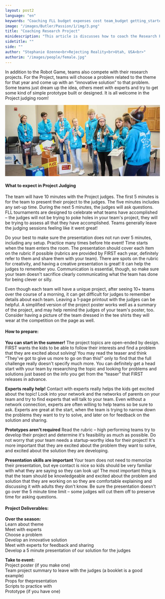 ```yaml
---
layout: post2
language: "en"
keywords: "Coaching FLL budget expenses cost team_budget getting_started"
image: "/images/Butler/Passion/1/img/3.png"
title: "Coaching Research Project"
minidescription: "This article is discusses how to coach the Research Project portion of FIRST LEGO League"
sidetitle: ""
side: ""
author: "Stephanie Ozenne<br>Rejecting Reality<br>Utah, USA<br>"
authorim: "/images/people/female.jpg"
---
```


In addition to the Robot Game, teams also compete with their research projects. For the Project, teams will choose a problem related to the theme for that year and come up with an “innovative solution” to that problem. Some teams just dream up the idea, others meet with experts and try to get some kind of simple prototype built or designed. It is all welcome in the Project judging room!

<img src="/images/coachcorner/CoachingProject.jpg" style="max-width: 100%" />

#### What to expect in Project Judging
The team will have 10 minutes with the Project judges. The first 5 minutes is for the team to present their project to the judges. The five minutes includes any set-up time. During the next 5 minutes, the judges will ask questions. FLL tournaments are designed to celebrate what teams have accomplished – the judges will not be trying to poke holes in your team's project, they will be trying to assess all that they have accomplished. Teams generally leave the judging sessions feeling like it went great!

Do your best to make sure the presentation does not run over 5 minutes, including any setup. Practice many times before hte event! Time starts when the team enters the room. The presentation should cover each item on the rubric if possible (rubrics are provided by FIRST each year, definitely refer to them and share them with your team). There are spots on the rubric for creativity, and having a creative presentation is great! It can help the judges to remember you. Communication is essential, though, so make sure your team doesn't sacrifice clearly communicating what the team has done for being clever or silly.

Even though each team will have a unique project, after seeing 10+ teams over the course of a morning, it can get difficult for judges to remember details about each team. Leaving a 1-page printout with the judges can be helpful. A simplified version of the project poster works well as a summary of the project, and may help remind the judges of your team's poster, too. Consider having a picture of the team dressed in the tee shirts they will wear at the competition on the page as well.

#### How to prepare:

**You can start in the summer!**
The project topics are open-ended by design. FIRST wants the kids to be able to follow their interests and find a problem that they are excited about solving! You may read the teaser and think “They've got to give us more to go on than this!” only to find that the full challenge really doesn't specify much more. You can definitely get a head start with your team by researching the topic and looking for problems and solutions just based on the info you get from the “teaser” that FIRST releases in advance.

**Experts really help!**
Contact with experts really helps the kids get excited about the topic! Look into your network and the networks of parents on your team and try to find experts that will talk to your team. Even without a network connection, experts are often willing to help teams so be sure to ask. Experts are great at the start, when the team is trying to narrow down the problems they want to try to solve, and later on for feedback on the solution and sharing.

**Prototypes aren't required**
Read the rubric – high performing teams try to develop their project and determine it's feasibility as much as possible. Do not worry that your team needs a startup-worthy idea for their project! It's more important that they are excited about the problem they want to solve, and excited about the solution they are developing.

**Presentation skills are important**
Your team does not need to memorize their presentation, but eye contact is nice so kids should be very familiar with what they are saying so they can look up! The most important thing is that the team should be knowledgeable and excited about the problem and solution that they are working on so they are comfortable explaining and discussing it with adults they don't know. Be sure the presentation doesn't go over the 5 minute time limit – some judges will cut them off to preserve time for asking questions.

#### Project Deliverables:

**Over the season:**<br>
Learn about theme<br>
Meet with experts<br>
Choose a problem<br>
Develop an innovative solution<br>
Meet with experts for feedback and sharing<br>
Develop a 5 minute presentation of our solution for the judges<br>

**Take to event:**<br>
Project poster (if you make one)<br>
Team project summary to leave with the judges (a booklet is a good example)<br>
Props for thepresentation<br>
Scripts to practice with<br>
Prototype (if you have one)<br>


